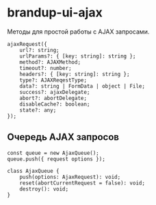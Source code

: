 # brandup-ui-ajax

Методы для простой работы с AJAX запросами.

```
ajaxRequest({
    url?: string;
    urlParams?: { [key: string]: string };
    method?: AJAXMethod;
    timeout?: number;
    headers?: { [key: string]: string };
    type?: AJAXReqestType;
    data?: string | FormData | object | File;
    success?: ajaxDelegate;
    abort?: abortDelegate;
    disableCache?: boolean;
    state?: any;
});
```

## Очередь AJAX запросов

```
const queue = new AjaxQueue();
queue.push({ request options });

class AjaxQueue {
    push(options: AjaxRequest): void;
    reset(abortCurrentRequest = false): void;
    destroy(): void;
}
```